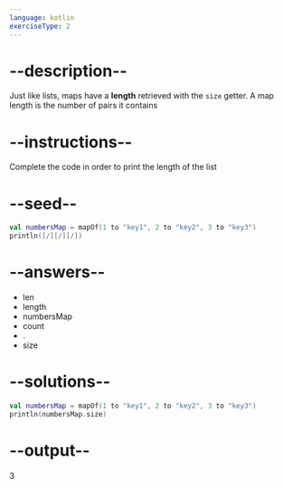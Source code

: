 ```yaml
---
language: kotlin
exerciseType: 2
---
```


# --description--

Just like lists, maps have a **length** retrieved with the `size` getter.
A map length is the number of pairs it contains

# --instructions--

Complete the code in order to print the length of the list

# --seed--

```kotlin
val numbersMap = mapOf(1 to "key1", 2 to "key2", 3 to "key3")
println([/][/][/])
```

# --answers--

- len
- length
- numbersMap
- count
- .
- size

# --solutions--

```kotlin
val numbersMap = mapOf(1 to "key1", 2 to "key2", 3 to "key3")
println(numbersMap.size)
```

# --output--

3
